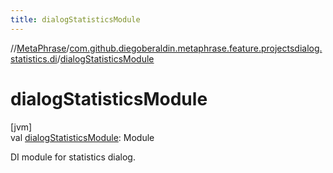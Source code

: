 ```yaml
---
title: dialogStatisticsModule
---
```

//[MetaPhrase](../../index.html)/[com.github.diegoberaldin.metaphrase.feature.projectsdialog.statistics.di](index.html)/[dialogStatisticsModule](dialog-statistics-module.html)



# dialogStatisticsModule



[jvm]\
val [dialogStatisticsModule](dialog-statistics-module.html): Module



DI module for statistics dialog.




